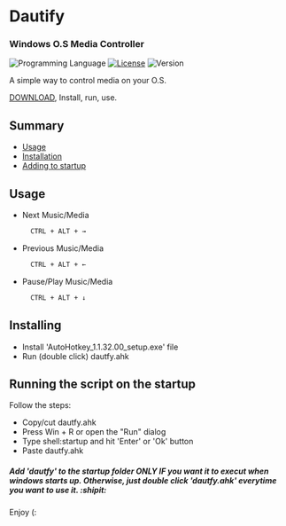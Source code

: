 # Dautify
### Windows O.S Media Controller 

![Programming Language](https://img.shields.io/github/languages/top/FernandoNSC5/Dautify.svg?color=lightgrey&logo=Hexo&logoColor=lightgrey) 
[![License](https://img.shields.io/cran/l/devtools?color=lightgrey&logoColor=black)](LICENSE)
![Version](https://img.shields.io/badge/Version-1.1-lightgrey.svg?style=popout)

A simple way to control media on your O.S.

[DOWNLOAD](https://github.com/FernandoNSC5/Dautify.git), Install, run, use.

## Summary
* [Usage](#usage)
* [Installation](#installing)
* [Adding to startup](#running-the-script-on-the-startup)

## Usage
- Next Music/Media
    ```sh
      CTRL + ALT + →
    ```

- Previous Music/Media
    ```sh
      CTRL + ALT + ←
    ```

- Pause/Play Music/Media
    ```sh
      CTRL + ALT + ↓ 
    ```
    
## Installing
- Install 'AutoHotkey_1.1.32.00_setup.exe' file
- Run (double click) dautfy.ahk


##  Running the script on the startup 
Follow the steps:
- Copy/cut dautfy.ahk
- Press Win + R or open the "Run" dialog
- Type shell:startup and hit 'Enter' or 'Ok' button
- Paste dautfy.ahk

##### Add 'dautfy' to the startup folder __ONLY IF__ you want it to execut when windows starts up. Otherwise, just double click 'dautfy.ahk' everytime you want to use it. :shipit:

Enjoy (:
